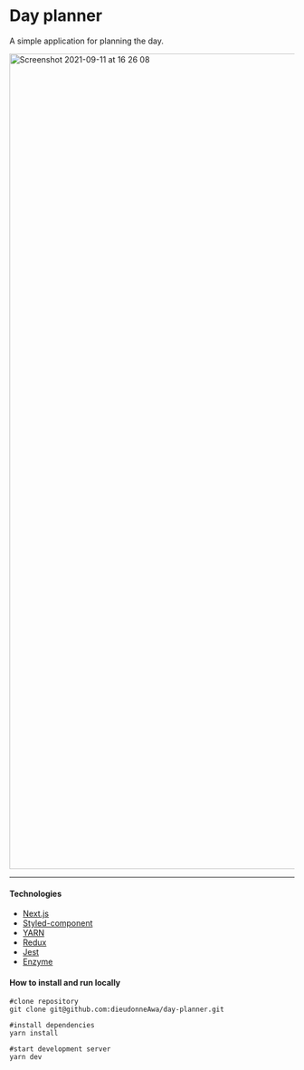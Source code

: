 # Day planner

A simple application for planning the day.

<img width="1440" alt="Screenshot 2021-09-11 at 16 26 08" src="https://user-images.githubusercontent.com/29434750/132953016-25732314-1d19-47b5-9c17-72e68043aa62.png">

---

#### Technologies

- [Next.js](https://nextjs.org/)
- [Styled-component](https://styled-components.com/)
- [YARN](https://yarnpkg.com/cli/install)
- [Redux](https://redux.js.org/)
- [Jest](https://jestjs.io/docs/tutorial-react)
- [Enzyme](https://enzymejs.github.io/enzyme/docs/guides/jest.html)


#### How to install and run locally

```
#clone repository
git clone git@github.com:dieudonneAwa/day-planner.git

#install dependencies
yarn install

#start development server
yarn dev

```


